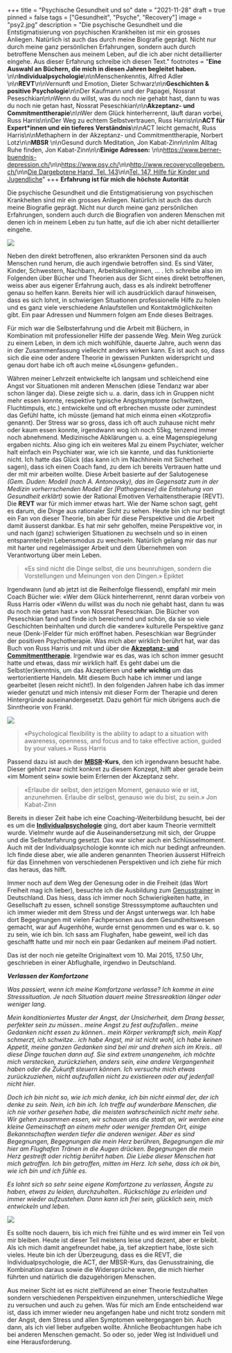 +++
title = "Psychische Gesundheit und so"
date = "2021-11-28"
draft = true
pinned = false
tags = ["Gesundheit", "Psyche", "Recovery"]
image = "psy2.jpg"
description = "Die psychische Gesundheit und die Entstigmatisierung von psychischen Krankheiten ist mir ein grosses Anliegen. Natürlich ist auch das durch meine Biografie geprägt. Nicht nur durch meine ganz persönlichen Erfahrungen, sondern auch durch betroffene Menschen aus meinem Leben, auf die ich aber nicht detaillierter eingehe. Aus dieser Erfahrung schreibe ich diesen Text."
footnotes = "**Eine Auswahl an Büchern, die mich in diesen Jahren begleitet haben.** \n\n**Individualpsychologie**\n\nMenschenkenntis, Alfred Adler \n\n**REVT**\n\nVernunft und Emotion, Dieter Schwarz\n\n**Geschichten & positive Psychologie**\n\nDer Kaufmann und der Papagei, Nossrat Peseschkian\n\nWenn du willst, was du noch nie gehabt hast, dann tu was du noch nie getan hast, Nossrat Peseschkian\n\n**Akzeptanz- und Commitmenttherapie**\n\nWer dem Glück hinterherrennt, läuft daran vorbei, Russ Harris\n\nDer Weg zu echtem Selbstvertrauen, Russ Harris\n\n**ACT für Expert*innen und ein tieferes Verständnis**\n\nACT leicht gemacht, Russ Harris\n\nMethaphern in der Akzeptanz- und Commitmenttherapie, Norbert Lotz\n\n**MBSR** \n\nGesund durch Meditation, Jon Kabat-Zinn\n\nIm Alltag Ruhe finden, Jon Kabat-Zinn\n\n**Einige Adressen:** \n\n<https://www.berner-buendnis-depression.ch/>\n\n<https://www.psy.ch/>\n\n<http://www.recoverycollegebern.ch/>\n\n[Die Dargebotene Hand, Tel. 143](https://www.143.ch/)\n\n[Tel. 147, Hilfe für Kinder und Jugendliche](https://www.147.ch/de/)"
+++
**Erfahrung ist für mich die höchste Autorität** 

Die psychische Gesundheit und die Entstigmatisierung von psychischen Krankheiten sind mir ein grosses Anliegen. Natürlich ist auch das durch meine Biografie geprägt. Nicht nur durch meine ganz persönlichen Erfahrungen, sondern auch durch die Biografien von anderen Menschen mit denen ich in meinem Leben zu tun hatte, auf die ich aber nicht detaillierter eingehe. 

![](psy3.jpg)

Neben den direkt betroffenen, also erkrankten Personen sind da auch Menschen rund herum, die auch irgendwie betroffen sind. Es sind Väter, Kinder, Schwestern, Nachbarn, Arbeitskolleginnen, ... . Ich schreibe also im Folgenden über Bücher und Theorien aus der Sicht eines direkt betroffenen, weiss aber aus eigener Erfahrung auch, dass es als indirekt betroffener genau so helfen kann. Bereits hier will ich ausdrücklich darauf hinweisen, dass es sich lohnt, in schwierigen Situationen professionelle Hilfe zu holen und es ganz viele verschiedene Anlaufstellen und Kontaktmöglichkeiten gibt. Ein paar Adressen und Nummern folgen am Ende dieses Beitrages.

Für mich war die Selbsterfahrung und die Arbeit mit Büchern, in Kombination mit professioneller Hilfe der passende Weg. Mein Weg zurück zu einem Leben, in dem ich mich wohlfühle, dauerte Jahre, auch wenn das in der Zusammenfassung vielleicht anders wirken kann. Es ist auch so, dass sich die eine oder andere Theorie in gewissen Punkten widerspricht und genau dort habe ich oft auch meine «Lösungen» gefunden..

Währen meiner Lehrzeit entwickelte ich langsam und schleichend eine Angst vor Situationen mit anderen Menschen (diese Tendanz war aber schon länger da). Diese zeigte sich u. a. darin, dass ich in Gruppen nicht mehr essen konnte, respektive typische Angstsymptome (schwitzen, Fluchtimpuls, etc.) entwickelte und oft erbrechen musste oder zumindest das Gefühl hatte, ich müsste (jemand hat mich einma einen «Kotzprofi» genannt). Der Stress war so gross, dass ich oft auch zuhause nicht mehr oder kaum essen konnte, irgendwann wog ich noch 55kg, tenzend immer noch abnehmend. Medizinische Abklärungen u. a. eine Magenspiegelung ergaben nichts. Also ging ich ein weiteres Mal zu einem Psychiater, welcher halt einfach ein Psychiater war, wie ich sie kannte, und das funktionierte nicht. Ich hatte das Glück (das kann ich im Nachhinein mit Sicherheit sagen), dass ich einen Coach fand, zu dem ich bereits Vertrauen hatte und der mit mir arbeiten wollte. Diese Arbeit basierte auf der Salutogenese *(Gem. Duden: Modell (nach A. Antonovsky), das im Gegensatz zum in der Medizin vorherrschenden Modell der \[Pathogenese] die Entstehung von Gesundheit erklärt)* sowie der Rational Emotiven Verhaltenstherapie (REVT). Die **REVT** war für mich immer etwas hart. Wie der Name schon sagt, geht es darum, die Dinge aus rationaler Sicht zu sehen. Heute bin ich nur bedingt ein Fan von dieser Theorie, bin aber für diese Perspektive und die Arbeit damit äusserst dankbar. Es hat mir sehr geholfen, meine Perspektive vor, in und nach (ganz) schwierigen Situationen zu wechseln und so in einen entspannte(re)n Lebensmodus zu wechseln. Natürlich gelang mir das nur mit harter und regelmässiger Arbeit und dem Übernehmen von Verantwortung über mein Leben.

> «Es sind nicht die Dinge selbst, die uns beunruhigen, sondern die Vorstellungen und Meinungen von den Dingen.» Epiktet 

Irgendwann (und ab jetzt ist die Reihenfolge fliessend), empfahl mir mein Coach Bücher wie: «Wer dem Glück hinterherrennt, rennt daran vorbei» von Russ Harris oder «Wenn du willst was du noch nie gehabt hast, dann tu was du noch nie getan hast.» von Nossrat Peseschkian. Die Bücher von Peseschkian fand und finde ich bereichernd und schön, da sie so viele Geschichten beinhalten und durch die «andere» kulturelle Perspektive ganz neue (Denk-)Felder für mich eröffnet haben. Peseschkian war Begründer der positiven Psychotherapie. Was mich aber wirklich berührt hat, war das Buch von Russ Harris und mit und über die **[Akzeptanz- und Commitmenttherapie](https://dgkv.info/)**. Irgendwie war es das, was ich schon immer gesucht hatte und etwas, dass mir wirklich half. Es geht dabei um die Selbst(er)kenntnis, um das Akzeptieren und **sehr wichtig** um das wertorientierte Handeln. Mit diesem Buch habe ich immer und lange gearbeitet (lesen reicht nicht!). In den folgenden Jahren habe ich das immer wieder genutzt und mich intensiv mit dieser Form der Therapie und deren Hintergründe auseinandergesetzt. Dazu gehört für mich übrigens auch die Sinntheorie von Frankl.

![](psy2.jpg)

> «Psychological flexibility is the ability to adapt to a situation with awareness, openness, and focus and to take effective action, guided by your values.» Russ Harris

Passend dazu ist auch der **[MBSR](https://www.mindfulness.swiss/)-Kurs**, den ich irgendwann besucht habe. Dieser gehört zwar nicht konkret zu diesem Konzept, hilft aber gerade beim «im Moment sein» sowie beim Erlernen der Akzeptanz sehr. 

> «Erlaube dir selbst, den jetzigen Moment, genauso wie er ist, anzunehmen. Erlaube dir selbst, genauso wie du bist, zu sein.» Jon Kabat-Zinn

Bereits in dieser Zeit habe ich eine Coaching-Weiterbildung besucht, bei der es um die **[Individualpsychologie](https://www.alfredadler.ch/individualpsychologie/alfred-adler)** ging, dort aber kaum Theorie vermittelt wurde. Vielmehr wurde auf die Auseinandersetzung mit sich, der Gruppe und die Selbsterfahrung gesetzt. Das war sicher auch ein Schlüsselmoment. Auch mit der Individualpsychologie konnte ich mich nur bedingt anfreunden. Ich finde diese aber, wie alle anderen genannten Theorien äusserst Hilfreich für das Einnehmen von verschiedenen Perspektiven und ich ziehe für mich das heraus, das hilft.

Immer noch auf dem Weg der Genesung oder in die Freiheit (das Wort Freiheit mag ich lieber), besuchte ich die Ausbildung zum [Genusstrainer](https://bensgenusstraining.jimdofree.com/) in Deutschland. Das hiess, dass ich immer noch Schwierigkeiten hatte, in Gesellschaft zu essen, schnell sonstige Stresssymptome auftauchten und ich immer wieder mit dem Stress und der Angst unterwegs war. Ich habe dort Begegnungen mit vielen Fachpersonen aus dem Gesundheitswesen gemacht, war auf Augenhöhe, wurde ernst genommen und es war o. k. so zu sein, wie ich bin. Ich sass am Flughafen, habe geweint, weil ich das geschafft hatte und mir noch ein paar Gedanken auf meinem iPad notiert. 

Das ist der noch nie geteilte Originaltext vom 10. Mai 2015, 17.50 Uhr, geschrieben in einer Abflughalle, irgendwo in Deutschland.

***Verlassen der Komfortzone***

*Was passiert, wenn ich meine Komfortzone verlasse? Ich komme in eine Stresssituation. Je nach Situation dauert meine Stressreaktion länger oder weniger lang.*

*Mein konditioniertes Muster der Angst, der Unsicherheit, dem Drang besser, perfekter sein zu müssen.. meine Angst zu fest aufzufallen.. meine Gedanken nicht essen zu können.. mein Körper verkrampft sich, mein Kopf schmerzt, ich schwitze.. ich habe Angst, mir ist nicht wohl, ich habe keinen Appetit, meine ganzen Gedanken sind bei mir und drehen sich im Kreis.. all diese Dinge tauchen dann auf. Sie sind extrem unangenehm, ich möchte mich verstecken, zurückziehen, anders sein, eine andere Vergangenheit haben oder die Zukunft steuern können. Ich versuche mich etwas zurückzuziehen, nicht aufzufallen nicht zu existiereen oder auf jedenfall nicht hier.* 

*Doch ich bin nicht so, wie ich mich denke, ich bin nicht einmal der, der ich denke zu sein. Nein, ich bin ich. Ich treffe auf wunderbare Menschen, die ich nie vorher gesehen habe, die meisten wahrscheinlich nicht mehr sehe. Wir gehen zusammen essen, wir schauen uns die stadt an, wir werden eine kleine Gemeinschaft an einem mehr oder weniger fremden Ort, einige Bekanntschaften werden tiefer die anderen weniger. Aber es sind Begegnungen, Begegnungen die mein Herz berühren, Begegnungen die mir hier am Flughafen Tränen in die Augen drücken. Begegnungen die mein Herz gestreift oder richtig berührt haben. Die Liebe dieser Menschen hat mich getroffen. Ich bin getroffen, mitten im Herz. Ich sehe, dass ich ok bin, wie ich bin und ich fühle es.* 

*Es lohnt sich so sehr seine eigene Komfortzone zu verlassen, Ängste zu haben, etwas zu leiden, durchzuhalten.. Rückschläge zu erleiden und immer wieder aufzustehen. Dann kann ich frei sein, glücklich sein, mich entwickeln und leben.*

![](psy1.jpg)

Es sollte noch dauern, bis ich mich frei fühlte und es wird immer ein Teil von mir bleiben. Heute ist dieser Teil meistens leise und dezent, aber er bleibt. Als ich mich damit angefreundet habe, ja, tief akzeptiert habe, löste sich vieles. Heute bin ich der Überzeugung, dass es die REVT, die Individualpsychologie, die ACT, der MBSR-Kurs, das Genusstraining, die Kombination daraus sowie die Widersprüche waren, die mich hierher führten und natürlich die dazugehörigen Menschen.

Aus meiner Sicht ist es nicht zielführend an einer Theorie festzuhalten sondern verschiedenen Perspektiven einzunehmen, unterschiedliche Wege zu versuchen und auch zu gehen. Was für mich am Ende entscheidend war ist, dass ich immer wieder neu angefangen habe und nicht trotz sondern mit der Angst, dem Stress und allen Symptomen weitergegangen bin. Auch dann, als ich viel lieber aufgeben wollte. Ähnliche Beobachtungen habe ich bei anderen Menschen gemacht. So oder so, jeder Weg ist Individuell und eine Herausforderung.